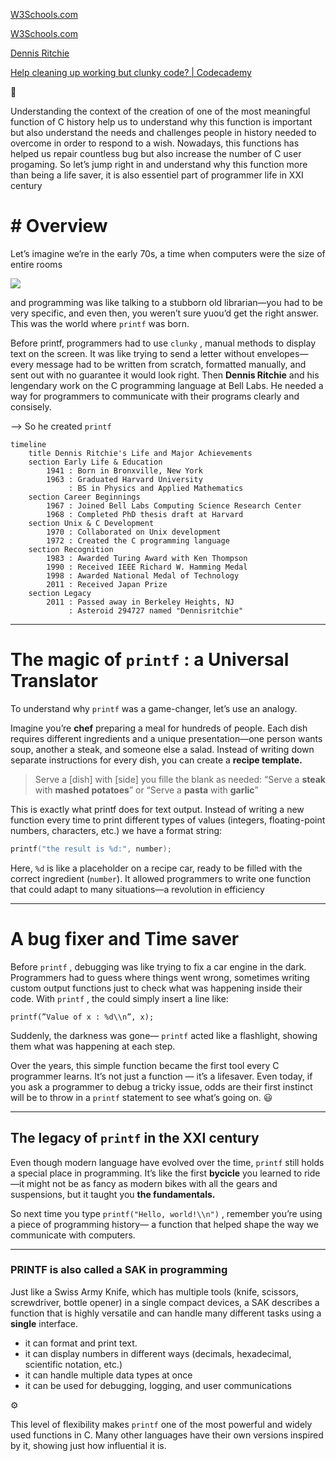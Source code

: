 [W3Schools.com](https://www.w3schools.com/c/c_data_types.php)

[W3Schools.com](https://www.w3schools.com/c/c_variables_format.php)

[Dennis Ritchie](https://en.wikipedia.org/wiki/Dennis_Ritchie)

[Help cleaning up working but clunky code? | Codecademy](https://www.codecademy.com/forum_questions/5269ef6480ff337a5200081c)

<aside> 📢

Understanding the context of the creation of one of the most meaningful function of C history help us to understand why this function is important but also understand the needs and challenges people in history needed to overcome in order to respond to a wish. Nowadays, this functions has helped us repair countless bug but also increase the number of C user progaming. So let’s jump right in and understand why this function more than being a life saver, it is also essentiel part of programmer life in XXI century

</aside>

# # Overview

Let’s imagine we’re in the early 70s, a time when computers were the size of entire rooms

![](https://c8.alamy.com/compfr/m6586y/1970-latino-man-de-controle-de-l-ordinateur-de-l-exploration-spatiale-de-la-nasa-ordinateurs-texas-usa-ka2743-kru001-hars-communiquer-copie-espace-demi-pleine-longueur-longueur-technicien-ordinateurs-grown-up-a-l-interieur-de-la-confiance-de-la-profession-nostalgie-transport-de-20-a-25-ans-25-a-30-ans-de-l-occupation-de-la-nasa-de-competences-mainframe-competences-carrieres-reseau-connaissances-hispaniques-progres-puissant-occasion-occasion-innovation-direction-connexion-autorite-appareil-electrique-communiquer-high-tech-d-exploration-des-hommes-latino-programmeur-de-precision-young-adult-man-professions-old-fashioned-personnes-texas-usa-m6586y.jpg)

and programming was like talking to a stubborn old librarian—you had to be very specific, and even then, you weren’t sure yuou’d get the right answer. This was the world where `printf` was born.

Before printf, programmers had to use `clunky` , manual methods to display text on the screen. It was like trying to send a letter without envelopes—every message had to be written from scratch, formatted manually, and sent out with no guarantee it would look right. Then **Dennis Ritchie** and his lengendary work on the C programming language at Bell Labs. He needed a way for programmers to communicate with their programs clearly and consisely.

—> So he created `printf`

```mermaid
timeline
    title Dennis Ritchie's Life and Major Achievements
    section Early Life & Education
        1941 : Born in Bronxville, New York
        1963 : Graduated Harvard University
             : BS in Physics and Applied Mathematics
    section Career Beginnings
        1967 : Joined Bell Labs Computing Science Research Center
        1968 : Completed PhD thesis draft at Harvard
    section Unix & C Development
        1970 : Collaborated on Unix development
        1972 : Created the C programming language
    section Recognition
        1983 : Awarded Turing Award with Ken Thompson
        1990 : Received IEEE Richard W. Hamming Medal
        1998 : Awarded National Medal of Technology
        2011 : Received Japan Prize
    section Legacy
        2011 : Passed away in Berkeley Heights, NJ
             : Asteroid 294727 named "Dennisritchie"
```

---

# The magic of `printf` : a Universal Translator

To understand why `printf` was a game-changer, let’s use an analogy.

Imagine you’re **chef** preparing a meal for hundreds of people. Each dish requires different ingredients and a unique presentation—one person wants soup, another a steak, and someone else a salad. Instead of writing down separate instructions for every dish, you can create a **recipe template.**

> Serve a [dish] with [side] you fille the blank as needed: “Serve a **steak** with **mashed potatoes**” or “Serve a **pasta** with **garlic**”

This is exactly what printf does for text output. Instead of writing a new function every time to print different types of values (integers, floating-point numbers, characters, etc.) we have a format string:

```c
printf("the result is %d:", number);
```

Here, `%d` is like a placeholder on a recipe car, ready to be filled with the correct ingredient (`number`). It allowed programmers to write one function that could adapt to many situations—a revolution in efficiency

---

# A bug fixer and Time saver

Before `printf` , debugging was like trying to fix a car engine in the dark. Programmers had to guess where things went wrong, sometimes writing custom output functions just to check what was happening inside their code. With `printf` , the could simply insert a line like:

`printf(”Value of x : %d\\n”, x);`

Suddenly, the darkness was gone— `printf` acted like a flashlight, showing them what was happening at each step.

Over the years, this simple function became the first tool every C programmer learns. It’s not just a function — it’s a lifesaver. Even today, if you ask a programmer to debug a tricky issue, odds are their first instinct will be to throw in a `printf` statement to see what’s going on. 😃

---

## The legacy of `printf` in the XXI century

Even though modern language have evolved over the time, `printf` still holds a special place in programming. It’s like the first **bycicle** you learned to ride—it might not be as fancy as modern bikes with all the gears and suspensions, but it taught you **the fundamentals.**

So next time you type `printf("Hello, world!\\n")` , remember you’re using a piece of programming history— a function that helped shape the way we communicate with computers.

---

### PRINTF is also called a SAK in programming

Just like a Swiss Army Knife, which has multiple tools (knife, scissors, screwdriver, bottle opener) in a single compact devices, a SAK describes a function that is highly versatile and can handle many different tasks using a **single** interface.

- it can format and print text.
- it can display numbers in different ways (decimals, hexadecimal, scientific notation, etc.)
- it can handle multiple data types at once
- it can be used for debugging, logging, and user communications

<aside> ⚙

This level of flexibility makes `printf` one of the most powerful and widely used functions in C. Many other languages have their own versions inspired by it, showing just how influential it is.

</aside>